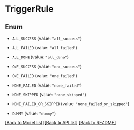 <!--
 Licensed to the Apache Software Foundation (ASF) under one
 or more contributor license agreements.  See the NOTICE file
 distributed with this work for additional information
 regarding copyright ownership.  The ASF licenses this file
 to you under the Apache License, Version 2.0 (the
 "License"); you may not use this file except in compliance
 with the License.  You may obtain a copy of the License at

   http://www.apache.org/licenses/LICENSE-2.0

 Unless required by applicable law or agreed to in writing,
 software distributed under the License is distributed on an
 "AS IS" BASIS, WITHOUT WARRANTIES OR CONDITIONS OF ANY
 KIND, either express or implied.  See the License for the
 specific language governing permissions and limitations
 under the License.
 -->

# TriggerRule

## Enum


* `ALL_SUCCESS` (value: `"all_success"`)

* `ALL_FAILED` (value: `"all_failed"`)

* `ALL_DONE` (value: `"all_done"`)

* `ONE_SUCCESS` (value: `"one_success"`)

* `ONE_FAILED` (value: `"one_failed"`)

* `NONE_FAILED` (value: `"none_failed"`)

* `NONE_SKIPPED` (value: `"none_skipped"`)

* `NONE_FAILED_OR_SKIPPED` (value: `"none_failed_or_skipped"`)

* `DUMMY` (value: `"dummy"`)


[[Back to Model list]](../README.md#documentation-for-models) [[Back to API list]](../README.md#documentation-for-api-endpoints) [[Back to README]](../README.md)



